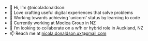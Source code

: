 - 👋 Hi, I’m @nicoladonaldson
- 👀 Love crafting useful digital experiences that solve problems
- 🦄 Working towards achieving 'unicorn' status by learning to code
- 📱 Currently working at Modica Group in NZ
- 💞️ I’m looking to collaborate on a wfh or hybrid role in Auckland, NZ
- 📫 Reach me at nicola.donaldson.ux@gmail.com

<!---
nicoladonaldson/nicoladonaldson is a ✨ special ✨ repository because its `README.md` (this file) appears on your GitHub profile.
You can click the Preview link to take a look at your changes.
--->
